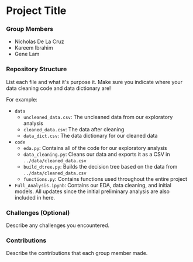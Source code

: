# Project Title

### Group Members
- Nicholas De La Cruz
- Kareem Ibrahim
- Gene Lam

### Repository Structure
List each file and what it's purpose it. Make sure you indicate where your data cleaning code and data dictionary are! 

For example:
- `data`
  - `uncleaned_data.csv`: The uncleaned data from our exploratory analysis
  - `cleaned_data.csv`: The data after cleaning
  - `data_dict.csv`: The data dictionary for our cleaned data
- `code`
  - `eda.py`: Contains all of the code for our exploratory analysis
  - `data_cleaning.py`: Cleans our data and exports it as a CSV in `../data/cleaned_data.csv`
  - `build_dtree.py`: Builds the decision tree based on the data from `../data/cleaned_data.csv`
  - `functions.py`: Contains functions used throughout the entire project
- `Full_Analysis.ipynb`: Contains our EDA, data cleaning, and initial models. All updates since the initial preliminary analysis are also included in here.

### Challenges (Optional)
Describe any challenges you encountered.

### Contributions
Describe the contributions that each group member made.
